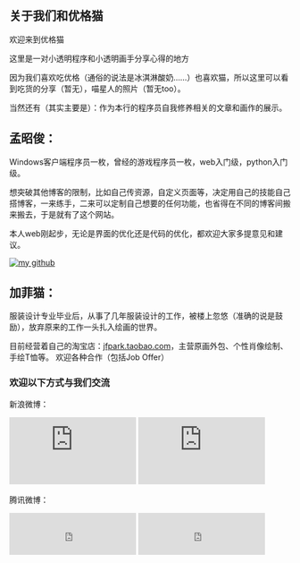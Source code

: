 <!-- 
.. title: 作者们
.. slug: about-authors
.. date: 2013/02/15 23:01:23
.. tags: 
.. link: 
.. description: 
-->

## 关于我们和优格猫
欢迎来到优格猫

这里是一对小透明程序和小透明画手分享心得的地方

因为我们喜欢吃优格（通俗的说法是冰淇淋酸奶……）也喜欢猫，所以这里可以看到吃货的分享（暂无），喵星人的照片（暂无too）。

当然还有（其实主要是）：作为本行的程序员自我修养相关的文章和画作的展示。

## 孟昭俊：
Windows客户端程序员一枚，曾经的游戏程序员一枚，web入门级，python入门级。

想突破其他博客的限制，比如自己传资源，自定义页面等，决定用自己的技能自己搭博客，一来练手，二来可以定制自己想要的任何功能，也省得在不同的博客间搬来搬去，于是就有了这个网站。

本人web刚起步，无论是界面的优化还是代码的优化，都欢迎大家多提意见和建议。

<a href="http://www.github.com/zhaojunmeng" target="_blank"><img alt="my github" src="../assets/image/third_party_logo/blacktocat-32.png" title="my github"></a>

## 加菲猫：
服装设计专业毕业后，从事了几年服装设计的工作，被楼上忽悠（准确的说是鼓励），放弃原来的工作一头扎入绘画的世界。

目前经营着自己的淘宝店：<a href="http://jfpark.taobao.com" target="_blank">jfpark.taobao.com</a>，主营原画外包、个性肖像绘制、手绘T恤等。
欢迎各种合作（包括Job Offer）

### 欢迎以下方式与我们交流
新浪微博：

<iframe width="227" height="120" class="share_self"  frameborder="0" scrolling="no" src="http://widget.weibo.com/weiboshow/index.php?language=&width=0&height=550&fansRow=2&ptype=1&speed=0&skin=1&isTitle=1&noborder=1&isWeibo=0&isFans=0&uid=1647425602&verifier=73d1633d&dpc=1"></iframe>
<iframe width="227" height="120" class="share_self"  frameborder="0" scrolling="no" src="http://widget.weibo.com/weiboshow/index.php?language=&width=0&height=550&fansRow=2&ptype=1&speed=0&skin=1&isTitle=1&noborder=1&isWeibo=0&isFans=0&uid=1647419212&verifier=5bb4676f&dpc=1"></iframe>

腾讯微博：

<iframe src="http://follow.v.t.qq.com/index.php?c=follow&a=quick&name=ariesmeng&style=1&t=1329117509845&f=1" frameborder="0" scrolling="auto" width="227" height="75" marginwidth="0" marginheight="0" allowtransparency="true"></iframe>
<iframe src="http://follow.v.t.qq.com/index.php?c=follow&a=quick&name=limeipark&style=1&t=1329117509845&f=1" frameborder="0" scrolling="auto" width="227" height="75" marginwidth="0" marginheight="0" allowtransparency="true"></iframe>

